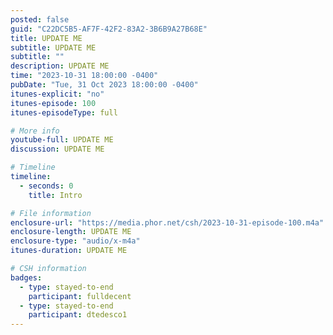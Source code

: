 ```yaml
---
posted: false
guid: "C22DC5B5-AF7F-42F2-83A2-3B6B9A27B68E"
title: UPDATE ME
subtitle: UPDATE ME
subtitle: ""
description: UPDATE ME
time: "2023-10-31 18:00:00 -0400"
pubDate: "Tue, 31 Oct 2023 18:00:00 -0400"
itunes-explicit: "no"
itunes-episode: 100
itunes-episodeType: full

# More info
youtube-full: UPDATE ME
discussion: UPDATE ME

# Timeline
timeline:
  - seconds: 0
    title: Intro

# File information
enclosure-url: "https://media.phor.net/csh/2023-10-31-episode-100.m4a"
enclosure-length: UPDATE ME
enclosure-type: "audio/x-m4a"
itunes-duration: UPDATE ME

# CSH information
badges:
  - type: stayed-to-end
    participant: fulldecent
  - type: stayed-to-end
    participant: dtedesco1
---
```

